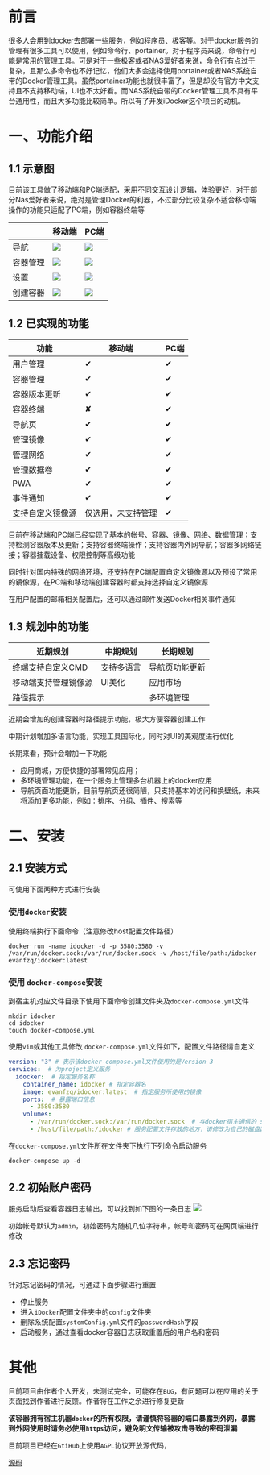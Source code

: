 # 前言

很多人会用到docker去部署一些服务，例如程序员、极客等。对于docker服务的管理有很多工具可以使用，例如命令行、portainer。对于程序员来说，命令行可能是常用的管理工具。可是对于一些极客或者NAS爱好者来说，命令行有点过于复杂，且那么多命令也不好记忆，他们大多会选择使用portainer或者NAS系统自带的Docker管理工具。虽然portainer功能也就很丰富了，但是却没有官方中文支持且不支持移动端，UI也不太好看。而NAS系统自带的Docker管理工具不具有平台通用性，而且大多功能比较简单。所以有了开发iDocker这个项目的动机。

# 一、功能介绍
## 1.1 示意图
目前该工具做了移动端和PC端适配，采用不同交互设计逻辑，体验更好，对于部分Nas爱好者来说，绝对是管理Docker的利器，不过部分比较复杂不适合移动端操作的功能只适配了PC端，例如容器终端等

|          | 移动端                                         | PC端                                           |
| -------- | ---------------------------------------------- | ---------------------------------------------- |
| 导航     | ![](screenshots/截屏2023-12-26%2022.52.35.png) | ![](screenshots/截屏2023-12-26%2022.56.55.png) |
| 容器管理 | ![](screenshots/截屏2023-12-26%2022.52.52.png) | ![](screenshots/截屏2023-12-26%2022.57.14.png) |
| 设置     | ![](screenshots/截屏2023-12-26%2022.53.08.png) | ![](screenshots/截屏2023-12-26%2022.58.32.png) |
| 创建容器 | ![](screenshots/截屏2023-12-26%2022.53.45.png) | ![](screenshots/截屏2023-12-26%2023.01.38.png) |

## 1.2 已实现的功能


| 功能             | 移动端             | PC端     |
| ---------------- | ------------------ | -------- |
| 用户管理         | &#10004;           | &#10004; |
| 容器管理         | &#10004;           | &#10004; |
| 容器版本更新     | &#10004;           | &#10004; |
| 容器终端         | &#10008;           | &#10004; |
| 导航页           | &#10004;           | &#10004; |
| 管理镜像         | &#10004;           | &#10004; |
| 管理网络         | &#10004;           | &#10004; |
| 管理数据卷       | &#10004;           | &#10004; |
| PWA              | &#10004;           | &#10004; |
| 事件通知         | &#10004;           | &#10004; |
| 支持自定义镜像源 | 仅选用，未支持管理 | &#10004; |

目前在移动端和PC端已经实现了基本的帐号、容器、镜像、网络、数据管理；支持检测容器版本及更新；支持容器终端操作；支持容器内外网导航；容器多网络链接；容器挂载设备、权限控制等高级功能

同时针对国内特殊的网络环境，还支持在PC端配置自定义镜像源以及预设了常用的镜像源，在PC端和移动端创建容器时都支持选择自定义镜像源

在用户配置的邮箱相关配置后，还可以通过邮件发送Docker相关事件通知
## 1.3 规划中的功能
| 近期规划             | 中期规划   | 长期规划       |
| -------------------- | ---------- | -------------- |
| 终端支持自定义CMD    | 支持多语言 | 导航页功能更新 |
| 移动端支持管理镜像源 | UI美化     | 应用市场       |
| 路径提示             |            | 多环境管理     |

近期会增加的创建容器时路径提示功能，极大方便容器创建工作

中期计划增加多语言功能，实现工具国际化，同时对UI的美观度进行优化

长期来看，预计会增加一下功能
  
- 应用商城，方便快捷的部署常见应用；
- 多环境管理功能，在一个服务上管理多台机器上的docker应用
- 导航页面功能更新，目前导航页还很简陋，只支持基本的访问和换壁纸，未来将添加更多功能，例如：排序、分组、插件、搜索等
# 二、安装

## 2.1 安装方式
可使用下面两种方式进行安装
### 使用`docker`安装
使用终端执行下面命令（注意修改host配置文件路径）
```
docker run -name idocker -d -p 3580:3580 -v /var/run/docker.sock:/var/run/docker.sock -v /host/file/path:/idocker evanfzq/idocker:latest
```
### 使用 `docker-compose`安装

到宿主机对应文件目录下使用下面命令创建文件夹及`docker-compose.yml`文件
```shell
mkdir idocker
cd idocker
touch docker-compose.yml
```
使用`vim`或其他工具修改 `docker-compose.yml`文件如下，配置文件路径请自定义
```yml
version: "3" # 表示该docker-compose.yml文件使用的是Version 3  
services:  # 为project定义服务
  idocker:  # 指定服务名称
    container_name: idocker # 指定容器名
    image: evanfzq/idocker:latest  # 指定服务所使用的镜像
    ports:  # 暴露端口信息
      - 3580:3580
    volumes:
      - /var/run/docker.sock:/var/run/docker.sock  # 与docker宿主通信的 sock 地址，勿修改
      - /host/file/path:/idocker # 服务配置文件存放的地方，请修改为自己的磁盘路径
```
在`docker-compose.yml`文件所在文件夹下执行下列命令启动服务
```shell
docker-compose up -d 
```
## 2.2 初始账户密码
服务启动后查看容器日志输出，可以找到如下图的一条日志
![](screenshots/init-account.jpg)

初始帐号默认为`admin`，初始密码为随机八位字符串，帐号和密码可在网页端进行修改

## 2.3 忘记密码
针对忘记密码的情况，可通过下面步骤进行重置

- 停止服务
- 进入`iDocker`配置文件夹中的`config`文件夹
- 删除系统配置`systemConfig.yml`文件的`passwordHash`字段
- 启动服务，通过查看docker容器日志获取重置后的用户名和密码

# 其他
目前项目由作者个人开发，未测试完全，可能存在`BUG`，有问题可以在应用的关于页面找到作者进行反馈。作者将在工作之余进行修复更新

**该容器拥有宿主机器`docker`的所有权限，请谨慎将容器的端口暴露到外网，暴露到外网使用时请务必使用`https`访问，避免明文传输被攻击导致的密码泄漏**

目前项目已经在`GtiHub`上使用`AGPL`协议开放源代码，

[源码](https://github.com/EvanFzq/idocker)


